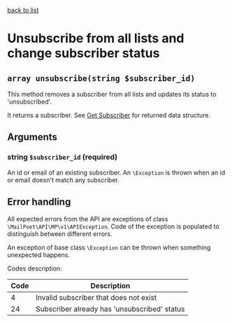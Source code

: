[back to list](../Readme.md)

# Unsubscribe from all lists and change subscriber status

## `array unsubscribe(string $subscriber_id)`

This method removes a subscriber from all lists and updates its status to 'unsubscribed'.

It returns a subscriber. See [Get Subscriber](GetSubscriber.md) for returned data structure.

## Arguments

### string `$subscriber_id` (required)

An id or email of an existing subscriber. An `\Exception` is thrown when an id or email doesn't match any subscriber.

## Error handling

All expected errors from the API are exceptions of class `\MailPoet\API\MP\v1\APIException`.
Code of the exception is populated to distinguish between different errors.

An exception of base class `\Exception` can be thrown when something unexpected happens.

Codes description:

| Code | Description                                  |
| ---- | -------------------------------------------- |
| 4    | Invalid subscriber that does not exist       |
| 24   | Subscriber already has 'unsubscribed' status |
